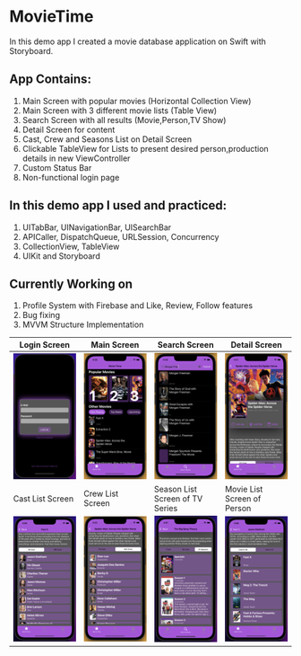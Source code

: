 # MovieTime
In this demo app I created a movie database application on Swift with Storyboard.

## App Contains:
1. Main Screen with popular movies (Horizontal Collection View)
2. Main Screen with 3 different movie lists (Table View)
3. Search Screen with all results (Movie,Person,TV Show)
4. Detail Screen for content
5. Cast, Crew and Seasons List on Detail Screen
6. Clickable TableView for Lists to present desired person,production details in new ViewController
7. Custom Status Bar
8. Non-functional login page

## In this demo app I used and practiced:
1. UITabBar, UINavigationBar, UISearchBar
2. APICaller, DispatchQueue, URLSession, Concurrency
3. CollectionView, TableView
4. UIKit and Storyboard

## Currently Working on
1. Profile System with Firebase and Like, Review, Follow features
2. Bug fixing
3. MVVM Structure Implementation


| Login Screen | Main Screen | Search Screen | Detail Screen |
| ------------ | ----------- | ------------- | ------------- |
| ![Login Screen](https://github.com/ekenozlu/MovieTime/blob/main/GitImages/login_screen.png "Login Screen") | ![Main Screen](https://github.com/ekenozlu/MovieTime/blob/main/GitImages/main_screen.png "Main Screen") | ![Search Screen](https://github.com/ekenozlu/MovieTime/blob/main/GitImages/search_screen.png "Search Screen") | ![Detail Screen](https://github.com/ekenozlu/MovieTime/blob/main/GitImages/detail_screen.png "Detail Screen") |
| Cast List Screen | Crew List Screen | Season List Screen of TV Series | Movie List Screen of Person |
| ![Cast List Screen](https://github.com/ekenozlu/MovieTime/blob/main/GitImages/castlist_screen.png "Cast List Screen") | ![Crew List Screen](https://github.com/ekenozlu/MovieTime/blob/main/GitImages/crewlist_screen.png "Crew List Screen") | ![Season List Screen of TV Series](https://github.com/ekenozlu/MovieTime/blob/main/GitImages/seasonlist_screen.png "Season List Screen of TV Series") | ![Movie List Screen of Person](https://github.com/ekenozlu/MovieTime/blob/main/GitImages/personcastlist_screen.png "Movie List Screen of Person") |
